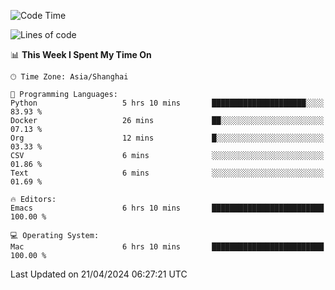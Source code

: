 <!--START_SECTION:waka-->
![Code Time](http://img.shields.io/badge/Code%20Time-1%2C909%20hrs-blue)

![Lines of code](https://img.shields.io/badge/From%20Hello%20World%20I%27ve%20Written-305.9%20thousand%20lines%20of%20code-blue)

📊 **This Week I Spent My Time On** 

```text
🕑︎ Time Zone: Asia/Shanghai

💬 Programming Languages: 
Python                   5 hrs 10 mins       █████████████████████░░░░   83.93 % 
Docker                   26 mins             ██░░░░░░░░░░░░░░░░░░░░░░░   07.13 % 
Org                      12 mins             █░░░░░░░░░░░░░░░░░░░░░░░░   03.33 % 
CSV                      6 mins              ░░░░░░░░░░░░░░░░░░░░░░░░░   01.86 % 
Text                     6 mins              ░░░░░░░░░░░░░░░░░░░░░░░░░   01.69 % 

🔥 Editors: 
Emacs                    6 hrs 10 mins       █████████████████████████   100.00 % 

💻 Operating System: 
Mac                      6 hrs 10 mins       █████████████████████████   100.00 % 
```


 Last Updated on 21/04/2024 06:27:21 UTC
<!--END_SECTION:waka-->
